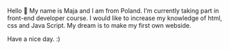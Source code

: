 Hello  👋 My name is Maja and I am from Poland. I’m currently taking part in front-end developer course. I would like to increase my knowledge of html, css and Java Script. My dream is to make my first own webside. 

Have a nice day. :)
<!--
**majakasprzyk/majakasprzyk** is a ✨ _special_ ✨ repository because its `README.md` (this file) appears on your GitHub profile.

Here are some ideas to get you started:

- 🔭 I’m currently working on ...
- 🌱 
- 👯 I’m looking to collaborate on ...
- 🤔 I’m looking for help with ...
- 💬 Ask me about ...
- 📫 How to reach me: ...
- 😄 Pronouns: ...
- ⚡ Fun fact: ...
-->
